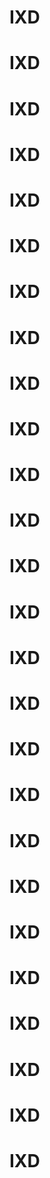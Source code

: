 # IXD
# IXD
# IXD
# IXD
# IXD
# IXD
# IXD
# IXD
# IXD
# IXD
# IXD
# IXD
# IXD
# IXD
# IXD
# IXD
# IXD
# IXD
# IXD
# IXD
# IXD
# IXD
# IXD
# IXD
# IXD
# IXD
